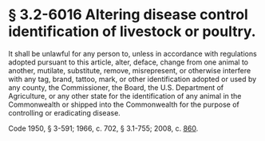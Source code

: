 # § 3.2-6016 Altering disease control identification of livestock or poultry.

<p>It shall be unlawful for any person to, unless in accordance with regulations adopted pursuant to this article, alter, deface, change from one animal to another, mutilate, substitute, remove, misrepresent, or otherwise interfere with any tag, brand, tattoo, mark, or other identification adopted or used by any county, the Commissioner, the Board, the U.S. Department of Agriculture, or any other state for the identification of any animal in the Commonwealth or shipped into the Commonwealth for the purpose of controlling or eradicating disease.</p><p>Code 1950, § 3-591; 1966, c. 702, § 3.1-755; 2008, c. <a href='http://lis.virginia.gov/cgi-bin/legp604.exe?081+ful+CHAP0860'>860</a>.</p>